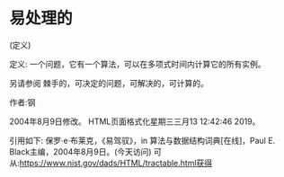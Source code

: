 # 易处理的


(定义)



定义:
一个问题，它有一个算法，可以在多项式时间内计算它的所有实例。



另请参阅
棘手的，可决定的问题，可解决的，可计算的。


作者:钢







2004年8月9日修改。
HTML页面格式化星期三三月13 12:42:46 2019。



引用如下:
保罗·e·布莱克，《易驾驭》，in
算法与数据结构词典[在线]，Paul E. Black主编，2004年8月9日。(今天访问)
可从:https://www.nist.gov/dads/HTML/tractable.html获得